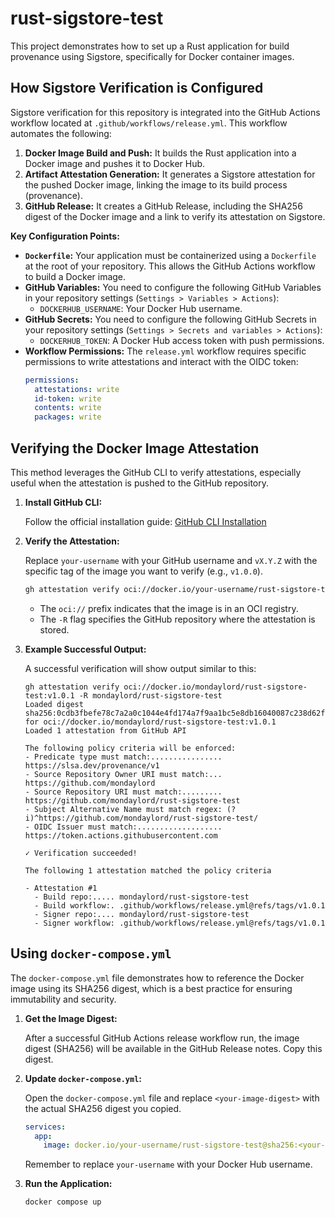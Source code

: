# rust-sigstore-test

This project demonstrates how to set up a Rust application for build provenance using Sigstore, specifically for Docker container images.

## How Sigstore Verification is Configured

Sigstore verification for this repository is integrated into the GitHub Actions workflow located at `.github/workflows/release.yml`. This workflow automates the following:

1.  **Docker Image Build and Push:** It builds the Rust application into a Docker image and pushes it to Docker Hub.
2.  **Artifact Attestation Generation:** It generates a Sigstore attestation for the pushed Docker image, linking the image to its build process (provenance).
3.  **GitHub Release:** It creates a GitHub Release, including the SHA256 digest of the Docker image and a link to verify its attestation on Sigstore.

**Key Configuration Points:**

*   **`Dockerfile`:** Your application must be containerized using a `Dockerfile` at the root of your repository. This allows the GitHub Actions workflow to build a Docker image.
*   **GitHub Variables:** You need to configure the following GitHub Variables in your repository settings (`Settings > Variables > Actions`):
    *   `DOCKERHUB_USERNAME`: Your Docker Hub username.
*   **GitHub Secrets:** You need to configure the following GitHub Secrets in your repository settings (`Settings > Secrets and variables > Actions`):
    *   `DOCKERHUB_TOKEN`: A Docker Hub access token with push permissions.
*   **Workflow Permissions:** The `release.yml` workflow requires specific permissions to write attestations and interact with the OIDC token:
    ```yaml
    permissions:
      attestations: write
      id-token: write
      contents: write
      packages: write
    ```

## Verifying the Docker Image Attestation

This method leverages the GitHub CLI to verify attestations, especially useful when the attestation is pushed to the GitHub repository.

1.  **Install GitHub CLI:**

    Follow the official installation guide: [GitHub CLI Installation](https://github.com/cli/cli#installation)

2.  **Verify the Attestation:**

    Replace `your-username` with your GitHub username and `vX.Y.Z` with the specific tag of the image you want to verify (e.g., `v1.0.0`).

    ```bash
    gh attestation verify oci://docker.io/your-username/rust-sigstore-test:vX.Y.Z -R your-username/rust-sigstore-test
    ```

    *   The `oci://` prefix indicates that the image is in an OCI registry.
    *   The `-R` flag specifies the GitHub repository where the attestation is stored.

3.  **Example Successful Output:**

    A successful verification will show output similar to this:

    ```
    gh attestation verify oci://docker.io/mondaylord/rust-sigstore-test:v1.0.1 -R mondaylord/rust-sigstore-test
    Loaded digest sha256:0cdb3fbefe78c7a2a0c1044e4fd174a7f9aa1bc5e8db16040087c238d62f0d45 for oci://docker.io/mondaylord/rust-sigstore-test:v1.0.1
    Loaded 1 attestation from GitHub API

    The following policy criteria will be enforced:
    - Predicate type must match:................ https://slsa.dev/provenance/v1
    - Source Repository Owner URI must match:... https://github.com/mondaylord
    - Source Repository URI must match:......... https://github.com/mondaylord/rust-sigstore-test
    - Subject Alternative Name must match regex: (?i)^https://github.com/mondaylord/rust-sigstore-test/
    - OIDC Issuer must match:................... https://token.actions.githubusercontent.com

    ✓ Verification succeeded!

    The following 1 attestation matched the policy criteria

    - Attestation #1
      - Build repo:..... mondaylord/rust-sigstore-test
      - Build workflow:. .github/workflows/release.yml@refs/tags/v1.0.1
      - Signer repo:.... mondaylord/rust-sigstore-test
      - Signer workflow: .github/workflows/release.yml@refs/tags/v1.0.1
    ```

## Using `docker-compose.yml`

The `docker-compose.yml` file demonstrates how to reference the Docker image using its SHA256 digest, which is a best practice for ensuring immutability and security.

1.  **Get the Image Digest:**

    After a successful GitHub Actions release workflow run, the image digest (SHA256) will be available in the GitHub Release notes. Copy this digest.

2.  **Update `docker-compose.yml`:**

    Open the `docker-compose.yml` file and replace `<your-image-digest>` with the actual SHA256 digest you copied.

    ```yaml
    services:
      app:
        image: docker.io/your-username/rust-sigstore-test@sha256:<your-image-digest>
    ```

    Remember to replace `your-username` with your Docker Hub username.

3.  **Run the Application:**

    ```bash
    docker compose up
    ```